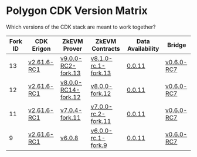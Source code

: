 # Polygon CDK Version Matrix

Which versions of the CDK stack are meant to work together?

Fork ID|CDK Erigon|ZkEVM Prover|ZkEVM Contracts|Data Availability|Bridge
---|---|---|---|---|---
13|[v2.61.6-RC1](https://github.com/0xPolygonHermez/cdk-erigon/releases/tag/v2.61.6-RC1)|[v9.0.0-RC2-fork.13](https://github.com/0xPolygonHermez/zkevm-prover/releases/tag/v9.0.0-RC2)|[v8.1.0-rc.1-fork.13](https://github.com/0xPolygonHermez/zkevm-contracts/releases/tag/v8.1.0-rc.1-fork.13)|[0.0.11](https://github.com/0xPolygon/cdk-data-availability/releases/tag/v0.0.11)|[v0.6.0-RC7](https://github.com/0xPolygonHermez/zkevm-bridge-service/releases/tag/v0.6.0-RC7)
12|[v2.61.6-RC1](https://github.com/0xPolygonHermez/cdk-erigon/releases/tag/v2.61.6-RC1)|[v8.0.0-RC14-fork.12](https://github.com/0xPolygonHermez/zkevm-prover/releases/tag/v8.0.0-RC14)|[v8.0.0-fork.12](https://github.com/0xPolygonHermez/zkevm-contracts/releases/tag/v8.0.0-fork.12)|[0.0.11](https://github.com/0xPolygon/cdk-data-availability/releases/tag/v0.0.11)|[v0.6.0-RC7](https://github.com/0xPolygonHermez/zkevm-bridge-service/releases/tag/v0.6.0-RC7)
11|[v2.61.6-RC1](https://github.com/0xPolygonHermez/cdk-erigon/releases/tag/v2.61.6-RC1)|[v7.0.4-fork.11](https://github.com/0xPolygonHermez/zkevm-prover/releases/tag/v7.0.4)|[v7.0.0-rc.2-fork.11](https://github.com/0xPolygonHermez/zkevm-contracts/releases/tag/v7.0.0-rc.2-fork.11)|[0.0.11](https://github.com/0xPolygon/cdk-data-availability/releases/tag/v0.0.11)|[v0.6.0-RC7](https://github.com/0xPolygonHermez/zkevm-bridge-service/releases/tag/v0.6.0-RC7)
9|[v2.61.6-RC1](https://github.com/0xPolygonHermez/cdk-erigon/releases/tag/v2.61.6-RC1)|[v6.0.8](https://github.com/0xPolygonHermez/zkevm-prover/releases/tag/v6.0.8)|[v6.0.0-rc.1-fork.9](https://github.com/0xPolygonHermez/zkevm-contracts/releases/tag/v6.0.0-rc.1-fork.9)|[0.0.11](https://github.com/0xPolygon/cdk-data-availability/releases/tag/v0.0.11)|[v0.6.0-RC7](https://github.com/0xPolygonHermez/zkevm-bridge-service/releases/tag/v0.6.0-RC7)

